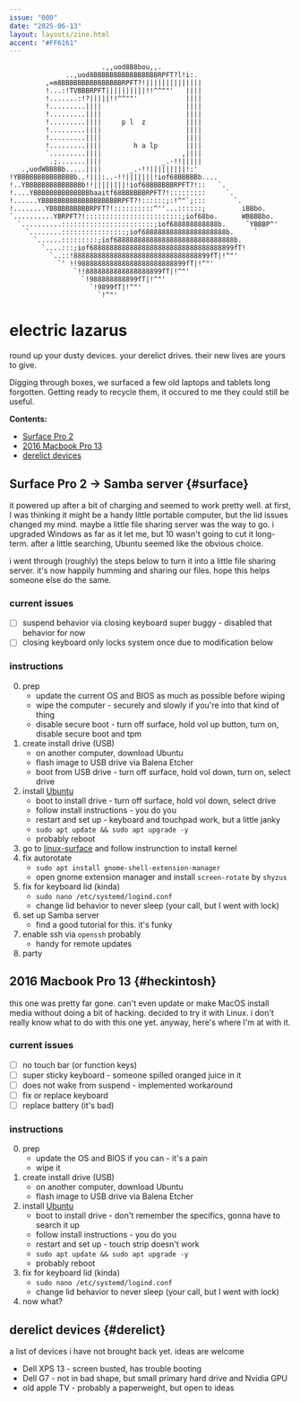 ```yaml
---
issue: "000"
date: "2025-06-13"
layout: layouts/zine.html
accent: "#FF6161"
---
```


```ascii {aria-hidden="true"}
                       .,,uod8B8bou,,.                              
              ..,uod8BBBBBBBBBBBBBBBBRPFT?l!i:.                     
         ,=m8BBBBBBBBBBBBBBBRPFT?!||||||||||||||                    
         !...:!TVBBBRPFT||||||||||!!^^""'   ||||                    
         !.......:!?|||||!!^^""'            ||||                    
         !.........||||                     ||||                    
         !.........||||                     ||||                    
         !.........||||     p l  z          ||||                    
         !.........||||                     ||||                    
         !.........||||                     ||||                    
         !.........||||        h a lp       ||||                    
         `.........||||                    ,||||                    
          .;.......||||               _.-!!|||||                    
   .,uodWBBBBb.....||||       _.-!!|||||||||!:'                     
!YBBBBBBBBBBBBBBb..!|||:..-!!|||||||!iof68BBBBBb....                
!..YBBBBBBBBBBBBBBb!!||||||||!iof68BBBBBBRPFT?!::   `.              
!....YBBBBBBBBBBBBBBbaaitf68BBBBBBRPFT?!:::::::::     `.            
!......YBBBBBBBBBBBBBBBBBBBRPFT?!::::::;:!^"`;:::       `.          
!........YBBBBBBBBBBRPFT?!::::::::::^''...::::::;         iBBbo.    
`..........YBRPFT?!::::::::::::::::::::::::;iof68bo.      WBBBBbo.  
  `..........:::::::::::::::::::::::;iof688888888888b.     `YBBBP^' 
    `........::::::::::::::::;iof688888888888888888888b.     `      
      `......:::::::::;iof688888888888888888888888888888b.          
        `....:::;iof688888888888888888888888888888888899fT!         
          `..::!8888888888888888888888888888888899fT|!^"'           
            `' !!988888888888888888888888899fT|!^"'                 
                `!!8888888888888888899fT|!^"'                       
                  `!988888888899fT|!^"'                             
                    `!9899fT|!^"'                                   
                      `!^"'                                         
```

# electric lazarus

round up your dusty devices.
your derelict drives.
their new lives are yours to give.

Digging through boxes, we surfaced a few old laptops and tablets long forgotten. Getting ready to recycle them, it occured to me they could still be useful.

**Contents:**

* [Surface Pro 2](#surface)
* [2016 Macbook Pro 13](#heckintosh)
* [derelict devices](#derelict)

## Surface Pro 2 -> Samba server {#surface}

it powered up after a bit of charging and seemed to work pretty well. at first, I was thinking it might be a handy little portable computer, but the lid issues changed my mind. maybe a little file sharing server was the way to go. i upgraded Windows as far as it let me, but 10 wasn't going to cut it long-term. after a little searching, Ubuntu seemed like the obvious choice.

i went through (roughly) the steps below to turn it into a little file sharing server. it's now happily humming and sharing our files. hope this helps someone else do the same.

### current issues

- [ ] suspend behavior via closing keyboard super buggy - disabled that behavior for now
- [ ] closing keyboard only locks system once due to modification below

### instructions

0. prep
    * update the current OS and BIOS as much as possible before wiping
    * wipe the computer - securely and slowly if you're into that kind of thing
    * disable secure boot - turn off surface, hold vol up button, turn on, disable secure boot and tpm
1. create install drive (USB)
    * on another computer, download Ubuntu
    * flash image to USB drive via Balena Etcher
    * boot from USB drive - turn off surface, hold vol down, turn on, select drive
2. install [Ubuntu](https://ubuntu.com/download/desktop)
    * boot to install drive - turn off surface, hold vol down, select drive
    * follow install instructions - you do you
    * restart and set up - keyboard and touchpad work, but a little janky
    * `sudo apt update && sudo apt upgrade -y`
    * probably reboot
3. go to [linux-surface](https://github.com/linux-surface/linux-surface) and follow instrunction to install kernel
4. fix autorotate
    * `sudo apt install gnome-shell-extension-manager`
    * open gnome extension manager and install `screen-rotate` by `shyzus`
5. fix for keyboard lid (kinda)
    * `sudo nano /etc/systemd/logind.conf`
    * change lid behavior to never sleep (your call, but I went with lock)
6. set up Samba server
    * find a good tutorial for this. it's funky
7. enable ssh via `openssh` probably
    * handy for remote updates
8. party

## 2016 Macbook Pro 13 {#heckintosh}

this one was pretty far gone. can't even update or make MacOS install media without doing a bit of hacking. decided to try it with Linux. i don't really know what to do with this one yet. anyway, here's where I'm at with it.

### current issues
- [ ] no touch bar (or function keys)
- [ ] super sticky keyboard - someone spilled oranged juice in it
- [ ] does not wake from suspend - implemented workaround
- [ ] fix or replace keyboard
- [ ] replace battery (it's bad)

### instructions

0. prep
    * update the OS and BIOS if you can - it's a pain
    * wipe it
1. create install drive (USB)
    * on another computer, download Ubuntu
    * flash image to USB drive via Balena Etcher
2. install [Ubuntu](https://ubuntu.com/download/desktop)
    * boot to install drive - don't remember the specifics, gonna have to search it up
    * follow install instructions - you do you
    * restart and set up - touch strip doesn't work
    * `sudo apt update && sudo apt upgrade -y`
    * probably reboot
3. fix for keyboard lid (kinda)
    * `sudo nano /etc/systemd/logind.conf`
    * change lid behavior to never sleep (your call, but I went with lock)
4. now what?

## derelict devices {#derelict}

a list of devices i have not brought back yet. ideas are welcome

* Dell XPS 13 - screen busted, has trouble booting
* Dell G7 - not in bad shape, but small primary hard drive and Nvidia GPU
* old apple TV - probably a paperweight, but open to ideas
